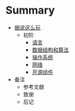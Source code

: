 # Summary

* [据说这么玩](README.md)
    * 初阶
        * [语言](Primary/Language.md)
        * [数据结构和算法]()
        * [操作系统]()
        * [网络]()
        * [开源组件]()
* 备注
    * 参考文献
    * 致谢
    * 后记

